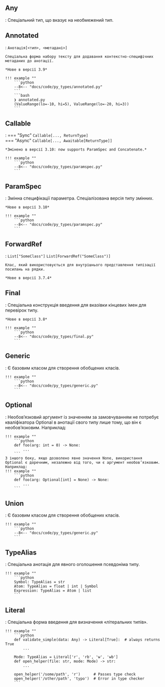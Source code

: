 ## Any

:   Спеціальний тип, що вказує на необмежений тип.


## Annotated

:   `Анотація[<тип>, <метадані>]`  

    Спеціальна форма набору тексту для додавання контекстно-специфічних метаданих до анотації.  
    
    *Нове в версії 3.9*
    
    !!! example ""
        ```python
        --8<-- "docs/code/py_types/annotated.py"
        ```
        ```bash
        ❯ annotated.py
        (ValueRange(lo=-10, hi=5), ValueRange(lo=-20, hi=3))
        ```
    
    
## Callable

:   === "Sync"
        `Callable[..., ReturnType]`  
    === "Async"
        `Callable[..., Awaitable[ReturnType]]`  

    *Змінено в версії 3.10: now supports ParamSpec and Concatenate.*

    !!! example ""
        ```python
        --8<-- "docs/code/py_types/paramspec.py"
        ```
    
## ParamSpec

:   Змінна специфікації параметра. Спеціалізована версія типу змінних.
    
    *Нове в версії 3.10*
    
    !!! example ""
        ```python
        --8<-- "docs/code/py_types/paramspec.py"
        ```
    
## ForwardRef

:   `List["SomeClass"]`
    `List[ForwardRef("SomeClass")]`

    Клас, який використовується для внутрішнього представлення типізації посилань на рядки.
    
    *Нове в версії 3.7.4*
    
    
## Final

:   Спеціальна конструкція введення для вказівки кінцевих імен для перевірок типу.
    
    *Нове в версії 3.8*
    
    !!! example ""
        ```python
        --8<-- "docs/code/py_types/final.py"
        ```
    
## Generic

:   Є базовим класом для створення обобщених класів. 
    
    !!! example ""
        ```python
        --8<-- "docs/code/py_types/generic.py"
        ```
    
## Optional

:   Необов’язковий аргумент із значенням за замовчуванням не потребує кваліфікатора Optional в анотації свого типу лише тому, що він є необов’язковим. Наприклад:
    
    !!! example ""
        ```python
        def foo(arg: int = 0) -> None:
            ...
        ```
    З іншого боку, якщо дозволено явне значення None, використання Optional є доречним, незалежно від того, чи є аргумент необов’язковим. Наприклад:
    !!! example ""
        ```python    
        def foo(arg: Optional[int] = None) -> None:
            ...
        ```


## Union

:   Є базовим класом для створення обобщених класів. 
    
    !!! example ""
        ```python
        --8<-- "docs/code/py_types/generic.py"
        ```
    
## TypeAlias

:   Спеціальна анотація для явного оголошення псевдоніма типу.
    
    !!! example ""
        ```python
        Symbol: TypeAlias = str
        Atom: TypeAlias = float | int | Symbol
        Expression: TypeAlias = Atom | list
        ```
    
## Literal

:   Спеціальна форма введення для визначення «літеральних типів».
    
    !!! example ""
        ```python
        def validate_simple(data: Any) -> Literal[True]:  # always returns True
            ...

        Mode: TypeAlias = Literal['r', 'rb', 'w', 'wb']
        def open_helper(file: str, mode: Mode) -> str:
            ...

        open_helper('/some/path', 'r')      # Passes type check
        open_helper('/other/path', 'typo')  # Error in type checker
        ```